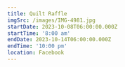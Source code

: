 ```yaml
---
title: Quilt Raffle
imgSrc: /images/IMG-4981.jpg
startDate: 2023-10-08T06:00:00.000Z
startTime: '8:00 am'
endDate: 2023-10-14T06:00:00.000Z
endTime: '10:00 pm'
location: Facebook
---
```


